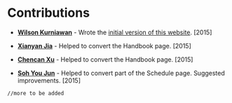 # Contributions

* [**Wilson Kurniawan**](https://github.com/wkurniawan07) - Wrote the [initial version of this website](https://github.com/wkurniawan07/website). [2015]

* [**Xianyan Jia**](https://github.com/SeaOfOcean) - Helped to convert the Handbook page. [2015]
* [**Chencan Xu**](https://github.com/cxuc163) - Helped to convert the Handbook page. [2015]
* [**Soh You Jun**](https://github.com/yj-soh) - Helped to convert part of the Schedule page. Suggested improvements. [2015]


`//more to be added`
